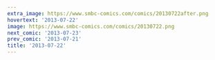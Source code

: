 ```yaml
---
extra_image: https://www.smbc-comics.com/comics/20130722after.png
hovertext: '2013-07-22'
image: https://www.smbc-comics.com/comics/20130722.png
next_comic: '2013-07-23'
prev_comic: '2013-07-21'
title: '2013-07-22'
---
```



